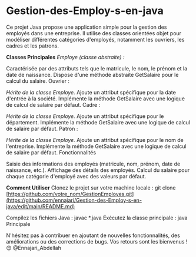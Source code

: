 # Gestion-des-Employ-s-en-java
Ce projet Java propose une application simple pour la gestion des employés dans une entreprise. Il utilise des classes orientées objet pour modéliser différentes catégories d'employés, notamment les ouvriers, les cadres et les patrons.

**Classes Principales**
_Employe (classe abstraite) :_

Caractérisée par des attributs tels que le matricule, le nom, le prénom et la date de naissance.
Dispose d'une méthode abstraite GetSalaire pour le calcul du salaire.
Ouvrier :

_Hérite de la classe Employe._
Ajoute un attribut spécifique pour la date d'entrée à la société.
Implémente la méthode GetSalaire avec une logique de calcul de salaire par défaut.
Cadre :

_Hérite de la classe Employe._
Ajoute un attribut spécifique pour le département.
Implémente la méthode GetSalaire avec une logique de calcul de salaire par défaut.
Patron :

_Hérite de la classe Employe._
Ajoute un attribut spécifique pour le nom de l'entreprise.
Implémente la méthode GetSalaire avec une logique de calcul de salaire par défaut.
Fonctionnalités

Saisie des informations des employés (matricule, nom, prénom, date de naissance, etc.).
Affichage des détails des employés.
Calcul du salaire pour chaque catégorie d'employé avec des valeurs par défaut.

**Comment Utiliser**
Clonez le projet sur votre machine locale : git clone [https://github.com/votre_nom/GestionEmployes.git](https://github.com/ennajari/Gestion-des-Employ-s-en-java/edit/main/README.md)

Compilez les fichiers Java : javac *.java
Exécutez la classe principale : java Principale

N'hésitez pas à contribuer en ajoutant de nouvelles fonctionnalités, des améliorations ou des corrections de bugs. Vos retours sont les bienvenus ! 😊 @Ennajari_Abdellah
